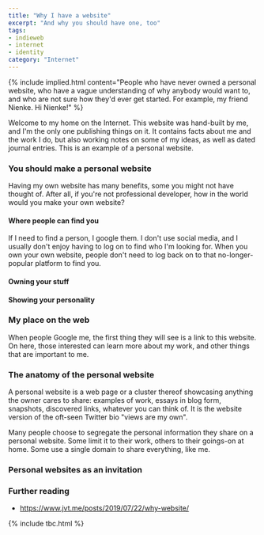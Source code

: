 ```yaml
---
title: "Why I have a website"
excerpt: "And why you should have one, too"
tags:
- indieweb
- internet
- identity
category: "Internet"
---
```

{% include implied.html content="People who have never owned a personal website, who have a vague understanding of why anybody would want to, and who are not sure how they'd ever get started. For example, my friend Nienke. Hi Nienke!" %}

Welcome to my home on the Internet. This website was hand-built by me, and I'm the only one publishing things on it. It contains facts about me and the work I do, but also working notes on some of my ideas, as well as dated journal entries. This is an example of a personal website.

### You should make a personal website
Having my own website has many benefits, some you might not have thought of. After all, if you're not professional developer, how in the world would you make your own website?

#### Where people can find you
If I need to find a person, I google them. I don't use social media, and I usually don't enjoy having to log on to find who I'm looking for. When you own your own website, people don't need to log back on to that no-longer-popular platform to find you. 

#### Owning your stuff


#### Showing your personality

### My place on the web
When people Google me, the first thing they will see is a link to this website. On here, those interested can learn more about my work, and other things that are important to me.


### The anatomy of the personal website
A personal website is a web page or a cluster thereof showcasing anything the owner cares to share: examples of work, essays in blog form, snapshots, discovered links, whatever you can think of. It is the website version of the oft-seen Twitter bio "views are my own".

Many people choose to segregate the personal information they share on a personal website. Some limit it to their work, others to their goings-on at home. Some use a single domain to share everything, like me.

### Personal websites as an invitation

### Further reading
- https://www.jvt.me/posts/2019/07/22/why-website/


{% include tbc.html %}


